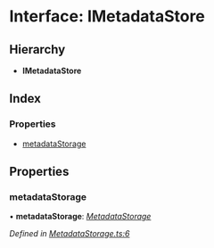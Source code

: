 
# Interface: IMetadataStore

## Hierarchy

* **IMetadataStore**

## Index

### Properties

* [metadataStorage](imetadatastore.md#metadatastorage)

## Properties

###  metadataStorage

• **metadataStorage**: *[MetadataStorage](../classes/metadatastorage.md)*

*Defined in [MetadataStorage.ts:6](https://github.com/wovalle/fireorm/blob/5547513/src/MetadataStorage.ts#L6)*

